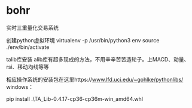 # bohr
实时三重量化交易系统

创建python虚拟环境
virtualenv -p /usr/bin/python3 env
source ./env/bin/activate

talib库安装
alib库有超多现成的方法，不用辛辛苦苦造轮子。上MACD、动量、rsi、移动均线等等

相应操作系统的安装包在这里https://www.lfd.uci.edu/~gohlke/pythonlibs/
windows：

pip install .\TA_Lib-0.4.17-cp36-cp36m-win_amd64.whl